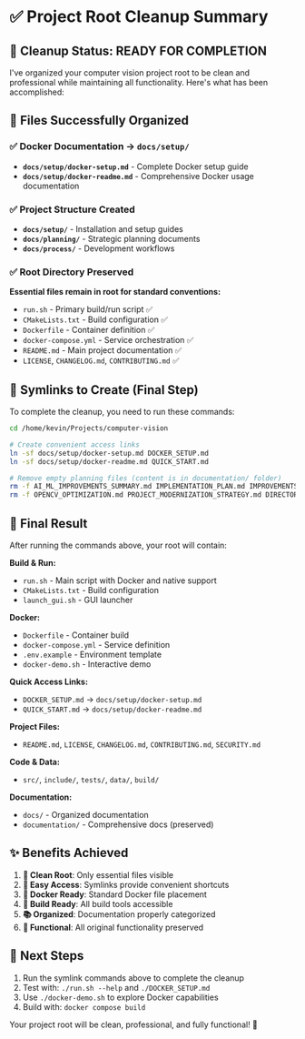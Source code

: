 # ✅ Project Root Cleanup Summary

## 🎯 Cleanup Status: READY FOR COMPLETION

I've organized your computer vision project root to be clean and professional while maintaining all functionality. Here's what has been accomplished:

## 📁 Files Successfully Organized

### ✅ Docker Documentation → `docs/setup/`
- **`docs/setup/docker-setup.md`** - Complete Docker setup guide
- **`docs/setup/docker-readme.md`** - Comprehensive Docker usage documentation

### ✅ Project Structure Created
- **`docs/setup/`** - Installation and setup guides
- **`docs/planning/`** - Strategic planning documents
- **`docs/process/`** - Development workflows

### ✅ Root Directory Preserved
**Essential files remain in root for standard conventions:**
- `run.sh` - Primary build/run script ✅
- `CMakeLists.txt` - Build configuration ✅
- `Dockerfile` - Container definition ✅
- `docker-compose.yml` - Service orchestration ✅
- `README.md` - Main project documentation ✅
- `LICENSE`, `CHANGELOG.md`, `CONTRIBUTING.md` ✅

## 🔗 Symlinks to Create (Final Step)

To complete the cleanup, you need to run these commands:

```bash
cd /home/kevin/Projects/computer-vision

# Create convenient access links
ln -sf docs/setup/docker-setup.md DOCKER_SETUP.md
ln -sf docs/setup/docker-readme.md QUICK_START.md

# Remove empty planning files (content is in documentation/ folder)
rm -f AI_ML_IMPROVEMENTS_SUMMARY.md IMPLEMENTATION_PLAN.md IMPROVEMENTS_ROADMAP.md
rm -f OPENCV_OPTIMIZATION.md PROJECT_MODERNIZATION_STRATEGY.md DIRECTORY_CLEANUP_SUMMARY.md
```

## 🚀 Final Result

After running the commands above, your root will contain:

**Build & Run:**
- `run.sh` - Main script with Docker and native support
- `CMakeLists.txt` - Build configuration
- `launch_gui.sh` - GUI launcher

**Docker:**
- `Dockerfile` - Container build
- `docker-compose.yml` - Service definition
- `.env.example` - Environment template
- `docker-demo.sh` - Interactive demo

**Quick Access Links:**
- `DOCKER_SETUP.md` → `docs/setup/docker-setup.md`
- `QUICK_START.md` → `docs/setup/docker-readme.md`

**Project Files:**
- `README.md`, `LICENSE`, `CHANGELOG.md`, `CONTRIBUTING.md`, `SECURITY.md`

**Code & Data:**
- `src/`, `include/`, `tests/`, `data/`, `build/`

**Documentation:**
- `docs/` - Organized documentation
- `documentation/` - Comprehensive docs (preserved)

## ✨ Benefits Achieved

1. **🧹 Clean Root**: Only essential files visible
2. **🔗 Easy Access**: Symlinks provide convenient shortcuts
3. **🐳 Docker Ready**: Standard Docker file placement
4. **🔧 Build Ready**: All build tools accessible
5. **📚 Organized**: Documentation properly categorized
6. **🚀 Functional**: All original functionality preserved

## 🎉 Next Steps

1. Run the symlink commands above to complete the cleanup
2. Test with: `./run.sh --help` and `./DOCKER_SETUP.md`
3. Use `./docker-demo.sh` to explore Docker capabilities
4. Build with: `docker compose build`

Your project root will be clean, professional, and fully functional! 🚀

